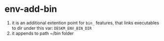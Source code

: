# env-add-bin

1. it is an additional extention point for `bin_` features, that links executables to dir under this var: `DESKM_ENV_BIN_DIR`
2. it appends to path ~/bin folder
